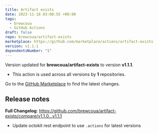 ```yaml
---
title: Artifact exists
date: 2023-11-18 03:08:55 +00:00
tags:
  - brewcoua
  - GitHub Actions
draft: false
repo: brewcoua/artifact-exists
marketplace: https://github.com/marketplace/actions/artifact-exists
version: v1.1.1
dependentsNumber: "1"
---
```



Version updated for **brewcoua/artifact-exists** to version **v1.1.1**.
- This action is used across all versions by **1** repositories.

Go to the [GitHub Marketplace](https://github.com/marketplace/actions/artifact-exists) to find the latest changes.

## Release notes

**Full Changelog**: https://github.com/brewcoua/artifact-exists/compare/v1.1.0...v1.1.1

* Update octokit rest endpoint to use `.actions` for latest versions
